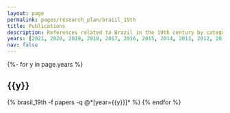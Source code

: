 ```yaml
---
layout: page
permalink: pages/research_plan/brasil_19th
title: Publications
description: References related to Brazil in the 19th century by categories in reversed chronological order. generated by jekyll-scholar.
years: [2021, 2020, 2019, 2018, 2017, 2016, 2015, 2014, 2013, 2012, 2011, 2010, 2009, 2008, 2007, 2006, 2005, 2004, 2003, 2002, 2001, 2000]
nav: false
---
```

<!-- _pages/research_plan/brasil_19th -->
<div class="publications">

{%- for y in page.years %}
  <h2 class="year">{{y}}</h2>
  {% brasil_19th -f papers -q @*[year={{y}}]* %}
{% endfor %}

</div>